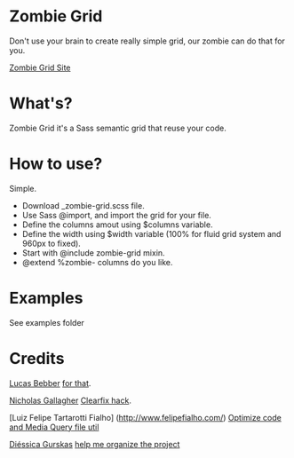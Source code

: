 # Zombie Grid

Don't use your brain to create really simple grid, our zombie can do that for you.

<a href="http://matheuslc.github.io/zombie-grid">Zombie Grid Site</a>


# What's?

Zombie Grid it's a Sass semantic grid that reuse your code.

# How to use?

Simple.

* Download _zombie-grid.scss file.
* Use Sass @import, and import the grid for your file.
* Define the columns amout using $columns variable.
* Define the width using $width variable (100% for fluid grid system and 960px to fixed).
* Start with @include zombie-grid mixin.
* @extend %zombie- columns do you like.

# Examples

See examples folder


# Credits

[Lucas Bebber](http://codepen.io/lbebber/) [for that](https://github.com/matheuslc/zombie-grid/blob/master/css/sass/_zombie-grid.scss#48).

[Nicholas Gallagher](http://nicolasgallagher.com/micro-clearfix-hack/) [Clearfix hack](https://github.com/matheuslc/zombie-grid/blob/master/css/sass/_zombie-grid.scss#L16-27).

[Luiz Felipe Tartarotti Fialho] (http://www.felipefialho.com/) [Optimize code and Media Query file util](https://github.com/matheuslc/zombie-grid/blob/master/css/sass/_zombie-grid.scss)

[Diéssica Gurskas](https://github.com/diessicode) [help me organize the project](https://github.com/matheuslc/zombie-grid/issues?state=closed)